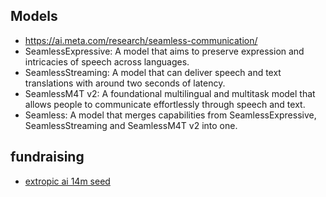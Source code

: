 
## Models


- https://ai.meta.com/research/seamless-communication/
- SeamlessExpressive: A model that aims to preserve expression and intricacies of speech across languages.
- SeamlessStreaming: A model that can deliver speech and text translations with around two seconds of latency.
- SeamlessM4T v2: A foundational multilingual and multitask model that allows people to communicate effortlessly through speech and text.
- Seamless: A model that merges capabilities from SeamlessExpressive, SeamlessStreaming and SeamlessM4T v2 into one.



## fundraising

- [extropic ai 14m seed](https://twitter.com/Extropic_AI/status/1731675230513639757)
